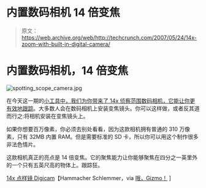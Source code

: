 # 内置数码相机 14 倍变焦

> 原文：<https://web.archive.org/web/http://techcrunch.com/2007/05/24/14x-zoom-with-built-in-digital-camera/>

# 内置数码相机，14 倍变焦

![spotting_scope_camera.jpg](img/4a687ae76babd6dc92b171ae83fde6a5.png)

在今天这一期的[小工具中，我们为你带来了 14x 侦察范围数码相机，它能让你更有效地跟踪](https://web.archive.org/web/20210304171124/http://crunchgear.com/2007/05/23/gps-gsm-txt-msg-fear/)。大多数人会在数码相机上安装变焦镜头。你可以这样做，或者反其道而行之:将相机安装在变焦镜头上。

如果你想要百万像素，你必须去别处看看，因为这款相机拥有普通的 310 万像素，只有 32MB 内置 RAM。但是需要标准的 SD 卡，所以你可以用这个制作很多非法色情片。

这款相机真正的亮点是 14 倍变焦。它的聚焦能力让你能够聚焦在四分之一英里外的一个只有五英尺高的物体上。跟踪狂。

[14x 点样镜 Digicam](https://web.archive.org/web/20210304171124/http://www.hammacher.com/publish/74079.asp?promo=new_items)【Hammacher Schlemmer，via [哦，Gizmo！](https://web.archive.org/web/20210304171124/http://www.ohgizmo.com/2007/05/24/14x-spotting-scope-digital-camera/) ]